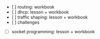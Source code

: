 - [ ] routing: workbook
- [ ] dhcp: lesson + workbook
- [ ] traffic shaping: lesson + workbook
- [ ] challenges
- [ ] socket programming: lesson + workbook
